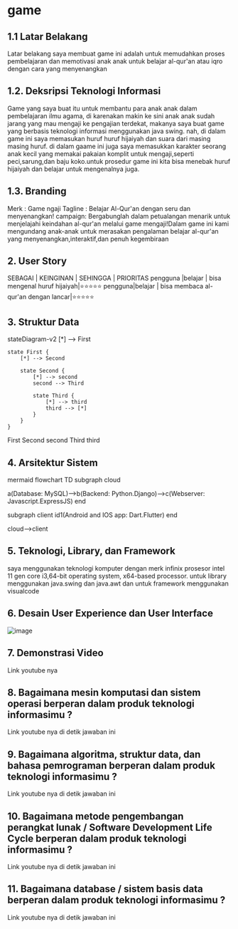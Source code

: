 # game

## 1.1 Latar Belakang
Latar belakang saya membuat game ini adalah untuk memudahkan proses pembelajaran dan memotivasi anak anak untuk belajar al-qur'an atau iqro dengan cara yang menyenangkan

## 1.2. Deksripsi Teknologi Informasi
Game yang saya buat itu untuk membantu para anak anak dalam pembelajaran ilmu agama, di karenakan makin ke sini anak anak sudah jarang yang mau mengaji ke pengajian terdekat, makanya saya buat game yang berbasis teknologi informasi menggunakan java swing. nah, di dalam game ini saya memasukan huruf huruf hijaiyah dan suara dari masing masing huruf. di dalam gaame ini juga saya memasukkan karakter seorang anak kecil yang memakai pakaian komplit untuk mengaji,seperti peci,sarung,dan baju koko.untuk prosedur game ini kita bisa menebak huruf hijaiyah dan belajar untuk mengenalnya juga.

## 1.3. Branding
Merk : Game ngaji
Tagline : Belajar Al-Qur'an dengan seru dan menyenangkan!
campaign: Bergabunglah dalam petualangan menarik untuk menjelajahi keindahan al-qur'an melalui game mengaji!Dalam game ini kami mengundang anak-anak untuk merasakan pengalaman belajar al-qur'an yang menyenangkan,interaktif,dan penuh kegembiraan


## 2. User Story
SEBAGAI | KEINGINAN | SEHINGGA | PRIORITAS
pengguna |belajar | bisa mengenal huruf hijaiyah|⭐⭐⭐⭐⭐
pengguna|belajar | bisa membaca al-qur'an dengan lancar|⭐⭐⭐⭐⭐

## 3. Struktur Data

stateDiagram-v2
    [*] --> First

    state First {
        [*] --> Second

        state Second {
            [*] --> second
            second --> Third

            state Third {
                [*] --> third
                third --> [*]
            }
        }
    }
First
Second
second
Third
third

## 4. Arsitektur Sistem

mermaid
flowchart TD
  subgraph cloud

  a(Database: MySQL)-->b(Backend: Python.Django)-->c(Webserver: Javascript.ExpressJS)
  end

  subgraph client
  id1(Android and IOS app: Dart.Flutter)
  end

  cloud-->client



## 5. Teknologi, Library, dan Framework

saya menggunakan teknologi komputer dengan merk infinix prosesor intel 11 gen core i3,64-bit operating system, x64-based processor. untuk library menggunakan java.swing dan java.awt dan untuk framework menggunakan visualcode

## 6. Desain User Experience dan User Interface

![image](https://github.com/banggoyy5657/game/assets/148887748/4b1b8d82-5415-4415-8e1c-4085cd8769fd)


## 7. Demonstrasi Video

Link youtube nya

## 8. Bagaimana mesin komputasi dan sistem operasi berperan dalam produk teknologi informasimu ?

Link youtube nya di detik jawaban ini

## 9. Bagaimana algoritma, struktur data, dan bahasa pemrograman berperan dalam produk teknologi informasimu ?

Link youtube nya di detik jawaban ini

## 10. Bagaimana metode pengembangan perangkat lunak / Software Development Life Cycle berperan dalam produk teknologi informasimu ?

Link youtube nya di detik jawaban ini

## 11. Bagaimana database / sistem basis data berperan dalam produk teknologi informasimu ?

Link youtube nya di detik jawaban ini
